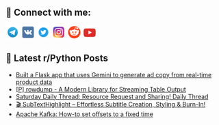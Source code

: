 ## 🔎 Connect with me:
[<img src="https://github.com/bullbesh/bullbesh/blob/main/images/Telegram.png" width="32" height="32" />](https://t.me/bullbesh)
[<img src="https://github.com/bullbesh/bullbesh/blob/main/images/VK.png" width="32" height="32" />](https://vk.com/bullbesh)
[<img src="https://github.com/bullbesh/bullbesh/blob/main/images/Twitter.png" width="32" height="32" />](https://twitter.com/bullbesh1)
[<img src="https://github.com/bullbesh/bullbesh/blob/main/images/Instagram.png" width="32" height="32" />](https://www.instagram.com/bullbesh)
[<img src="https://github.com/bullbesh/bullbesh/blob/main/images/Reddit.png" width="32" height="32" />](https://www.reddit.com/user/bullbesh)
[<img src="https://github.com/bullbesh/bullbesh/blob/main/images/YouTube.png" width="32" height="32" />](https://www.youtube.com/channel/UCtfjRs6uzgq5mfm8S06WTcg)

## 📕 Latest r/Python Posts
<!-- BLOG-POST-LIST:START -->
- [Built a Flask app that uses Gemini to generate ad copy from real-time product data](https://www.reddit.com/r/Python/comments/1lxuon7/built_a_flask_app_that_uses_gemini_to_generate_ad/)
- [[P] rowdump - A Modern Library for Streaming Table Output](https://www.reddit.com/r/Python/comments/1lxnh49/p_rowdump_a_modern_library_for_streaming_table/)
- [Saturday Daily Thread: Resource Request and Sharing! Daily Thread](https://www.reddit.com/r/Python/comments/1lxmdny/saturday_daily_thread_resource_request_and/)
- [🎬 SubTextHighlight – Effortless Subtitle Creation, Styling &amp; Burn-In!](https://www.reddit.com/r/Python/comments/1lxhjaf/subtexthighlight_effortless_subtitle_creation/)
- [Apache Kafka: How-to set offsets to a fixed time](https://www.reddit.com/r/Python/comments/1lxhepe/apache_kafka_howto_set_offsets_to_a_fixed_time/)
<!-- BLOG-POST-LIST:END -->
